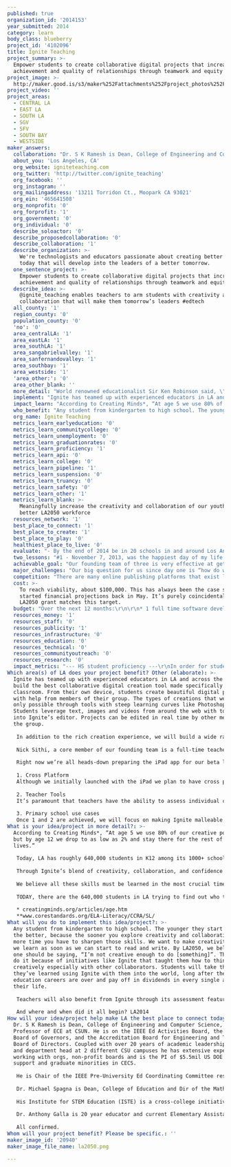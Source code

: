 ```yaml
---
published: true
organization_id: '2014153'
year_submitted: 2014
category: learn
body_class: blueberry
project_id: '4102096'
title: Ignite Teaching
project_summary: >-
  Empower students to create collaborative digital projects that increase
  achievement and quality of relationships through teamwork and equity
project_image: >-
  http://maker.good.is/s3/maker%252Fattachments%252Fproject_photos%252Fimages%252F20940%252Fdisplay%252Fla2050.png=c570x385
project_video: ''
project_areas:
  - CENTRAL LA
  - EAST LA
  - SOUTH LA
  - SGV
  - SFV
  - SOUTH BAY
  - WESTSIDE
maker_answers:
  collaboration: "Dr. S K Ramesh is Dean, College of Engineering and Computer Science, and Professor of ECE at CSUN. He is on the IEEE Ed Activities Board, the IEEE-HKN Board of Governors, and the Accreditation Board for Engineering and Technology Board of Directors. Coupled with over 20 years of academic leadership as dean and department head at 2 different CSU campuses he has extensive experience working with orgs, non-profit boards and is the PI of $5.5mil US DOE grant to support and graduate minorities in CECS.\r\n\r\nHe is Chair of the IEEE Pre-University Ed Coordinating Committee responsible for global programs to encourage youth to pursue careers in CECS. Together, we will find synergies between Ignite and his programs. In addition to product feedback, we also draw upon his expertise in implementing successful outreach programs to promote CECS using external grants.\r\n\r\nDr. Michael Spagna is Dean, College of Education and Dir of the Math and Science Teacher Initiative at CSUN.\r\n\r\nHis Institute for STEM Education (ISTE) is a cross-college initiative to advance learning, teaching, scholarship, research and innovations in STEM. This will occur through collaborative partnerships with different orgs including businesses such as  Ignite. Other projects include Computer Supported Collaborative Science (funded by HP) and the creation of a math app for 8th graders (funded by Lockheed Martin).  CSUN is 1 of 11 universities to take part of Carnegie’s “Teachers for a New Era” initiative to re-envision the nation’s teacher education programs for urban classrooms and to develop evidence-based models that can be widely disseminated.  As a result, CSUN is positioned at the forefront of empirically based practices nationally.​ This will help Ignite realize our long term potential using pragmatic methods.\r\n\r\nDr. Anthony Galla is 20 year educator and current Elementary Assistant Superintendent in the LA Archdiocese. A former principal of St. Francis de Sales with classroom experience from K through college, with a majority as a Jr. high school history teacher. He also writes grants, assists with school finance policy, and contributing EdTech resources. His vast experience has helped shape Ignite during alpha. He regularly provides the group with commentary regarding EdTech and how he's seen it evolve from his various perspectives as an educator and admin. His use of Ignite will extend to its beta phase, where he will use the app to develop classroom and faculty functions.\r\n\r\nAll confirmed."
  about_you: 'Los Angeles, CA'
  org_website: igniteteaching.com
  org_twitter: 'http://twitter.com/ignite_teaching'
  org_facebook: ''
  org_instagram: ''
  org_mailingaddress: '13211 Torridon Ct., Moopark CA 93021'
  org_ein: '465641508'
  org_nonprofit: '0'
  org_forprofit: '1'
  org_government: '0'
  org_individual: '0'
  describe_soloactor: '0'
  describe_proposedcollaboration: '0'
  describe_collaboration: '1'
  describe_organization: >-
    We're technologists and educators passionate about creating better students
    today that will develop into the leaders of a better tomorrow.
  one_sentence_project: >-
    Empower students to create collaborative digital projects that increase
    achievement and quality of relationships through teamwork and equity
  describe_idea: >-
    @ignite_teaching enables teachers to arm students with creativity and
    collaboration that will make them tomorrow’s leaders #edtech
  all_county: '1'
  region_county: '0'
  population_county: '0'
  'no': '0'
  area_centralLA: '1'
  area_eastLA: '1'
  area_southLA: '1'
  area_sangabrielvalley: '1'
  area_sanfernandovalley: '1'
  area_southbay: '1'
  area_westside: '1'
  'area_other:': '0'
  area_other_blank: ''
  more_detail: "World renowned educationalist Sir Ken Robinson said, \"We don’t grow into creativity, we grow out of it… or rather get educated out of it\".\r\n\r\nCreativity has long been solely attributed an elite few like, artists and musicians. With Ignite, everyone is creative. When used for group projects to express student knowledge and ideas, it leads to deeper understanding of topics and teaches them the importance of social interdependence and accountability. Students build confidence by assessing and awarding each other with badges that they've earned from teachers through our peer badging system.\r\n\r\nStudents learn lifelong creative, social and psychological skills that will come back to serve them throughout their lives as they become LA in 2050."
  implement: "Ignite has teamed up with experienced educators in LA and across the nation to build the best collaborative digital creation tool made specifically for the classroom. From their own device, students create beautiful digital projects with help from members of their group. The types of creations that were once only possible through tools with steep learning curves like Photoshop. Students leverage text, images and videos from around the web with tools built into Ignite’s editor. Projects can be edited in real time by other members of the group.\r\n\r\nIn addition to the rich creation experience, we will build a wide range of teacher tools. We know that teachers don’t have enough time as it is so things like creating an account, classes, assignments is built directly into our workflow. We track individual student contributions and a produce progress report for teachers that clearly identifies what each student contributed. Individual responsibility can finally be fairly assessed in the group project environment with Ignite.\r\n\r\nNick Sithi, a core member of our founding team is a full-time teacher with over 9 years of experience educating the youth of LA. He not only provides crucial product feedback but also runs Ignite’s private alpha which is deployed to a group of K12 educators. During this alpha phase we are receiving crucial, real-time feedback from teachers across the nation.\r\n\r\nRight now we’re all heads-down preparing the iPad app for our beta launch in September. Soon after we will focus on the following four areas;\r\n\r\n1. Cross Platform\r\nAlthough we initially launched with the iPad we plan to have cross platform support by Q1 2015. This means that Ignite will run on any tablet, PC, and across all major browsers. We will make sure any school can use Ignite regardless of their previous technology decisions (Chromebooks, iPads, etc).\r\n\r\n2. Teacher Tools\r\nIt’s paramount that teachers have the ability to assess individual contributions to the project, check for plagiarism, and manage student workflow. Teachers will be provided with clear reports that provide this key information.\r\n\r\n3. Primary school use cases\r\nOnce 1 and 2 are achieved, we will focus on making Ignite malleable for primary school use cases. The earlier we can get kids to create, the better. However, the ability of a 3rd grader is very different than that of a 7th grader. Teachers will have the ability to customize the Ignite’s creation process to take into account the varying skills levels."
  impact_learn: "According to Creating Minds*, “At age 5 we use 80% of our creative potential but by age 12 we drop to as low as 2% and stay there for the rest of our lives.”\r\n\r\nToday, LA has roughly 640,000 students in K12 among its 1000+ schools spread over 720 square miles. We believe a majority of those kids would not consider themselves creative because they aren’t labeled as artists or musicians. These are the same kids who are or going to be subject to an increased focus on collaboration in the classroom through the new Common Core Standards**. This is especially true in the subjects of  English Language Arts & Literacy in History/Social Studies, Science, and Technical Subjects.\r\n\r\nThrough Ignite’s blend of creativity, collaboration, and confidence building we are empowering teachers all over LA to give their students the critical experiences they need be better citizens of LA and the world. They learn how to CREATE, leverage technology to further their own understanding of subjects, explore new ideas, define their own interpretation of theories, contemplate subjects from different angles, and articulate things in their own personal way. They learn to COLLABORATE, how to communicate, how to navigate disagreements, how to voice their opinion, how to use other’s opinion to shape new ideas, understand how their individual efforts impact the success or failure of the group. They understand the importance of RECOGNITION of their own hard work as well as the hard work of others.\r\n\r\nWe believe all these skills must be learned in the most crucial time in their lives when they are most malleable, that is,starting from kindergarten all the way up to high school. This is why Ignite is important TODAY.\r\n\r\nTODAY, there are the 640,000 students in LA trying to find out who they are, navigate adolescence, young adulthood, trying to form their own opinions, make friends etc. In 2050, they will be LA. They will be our inventors, creators, makers, entrepreneurs, educators, inspirers and leaders. The future Elon Musks, Barack Obamas, Sheryl Sandbergs of the world. And why? Because LA believed in a kind of 2014 that valued creativity, collaboration and technology in the classroom.\r\n\r\n* creatingminds.org/articles/age.htm\r\n**www.corestandards.org/ELA-Literacy/CCRA/SL/"
  who_benefit: "Any student from kindergarten to high school. The younger they start Igniting, the better, because the sooner you explore creativity and collaboration, the more time you have to sharpen those skills. We want to make creativity a habit we learn as soon as we can start to read and write. By LA2050, we believe no one should be saying, “I’m not creative enough to do [something]”. They _will_ do it because of initiatives like Ignite that taught them how to think creatively especially with other collaborators. Students will take the skills they’ve learned using Ignite with them into the world, long after their formal education careers are over and pay off in dividends in every single aspect of their life.\r\n\r\nTeachers will also benefit from Ignite through its assessment features. Ignite generates a progress report for each group, detailing the efforts of each student involved. Concrete data will allow teachers to fairly assess and acknowledge contributions made by each group member, creating equity during assessment. Teachers can trust their students to become more responsible, knowing that they are held accountable for their actions. \r\n\r\nAnd where and when did it all begin? LA2014"
  org_name: Ignite Teaching
  metrics_learn_earlyeducation: '0'
  metrics_learn_communitycollege: '0'
  metrics_learn_unemployment: '0'
  metrics_learn_graduationrates: '0'
  metrics_learn_proficiency: '1'
  metrics_learn_api: '0'
  metrics_learn_college: '0'
  metrics_learn_pipeline: '1'
  metrics_learn_suspension: '0'
  metrics_learn_truancy: '0'
  metrics_learn_safety: '0'
  metrics_learn_other: '1'
  metrics_learn_blank: >-
    Meaningfully increase the creativity and collaboration of our youth for a
    better LA2050 workforce
  resources_network: '1'
  best_place_to_connect: '1'
  best_place_to_create: '1'
  best_place_to_play: '0'
  healthiest_place_to_live: '0'
  evaluate: "- By the end of 2014 be in 20 schools in and around Los Angeles.\r\n\r\n- By the end of March 2015, be near 100% cross platform so that any school around the world can use it so long as they have a internet connection, PC or tablet.\r\n\r\n- Starting January 2015, a 5% month over month adoption rate (by number of students)\r\n\r\n- Mid 2015 we will work with a third party evaluation team, such as California State Northridge’s C.A.R.E assessment group, to take a deeper dive into the long term academic, social and psychological benefits of Ignite.\r\n"
  two_lessons: "#1 - November 7, 2013, was the happiest day of my life. That’s the day I became a father to a beautiful daughter named Nya. As some of you can relate to, everything changes once you have a child. I vowed that day that I would give her the best life and education that I possibly could. As any parent would do, I researched and read several books on parenting and education. Book after book, a pattern kept jumping out at me: children who are raised with an emphasis on social interdependence and collaboration are proven to lead more wholesome and successful lives. Scientific research* indicates that when students are subject to creative learning, it results in higher achievement, greater productivity, more caring, supportive and committed relationships, have higher social competence, and self esteem... the list goes on and on. So I made the decision. I’m going to do more than just put Nya through college. I’m going to do everything in my creative power to help every child that passes through our educational system become more wholesome individuals.\r\n\r\n#2 - We know that teachers want a tool like Ignite in the classroom through our extensive experience in the online digital publishing space. We’ve built apps that have been adopted by teachers around the world. These products were never built or marketed for education, but teachers still strong armed these products into their classroom. After talking to experienced educators, we realized there was massive change afoot in education. With the rise of flipped classrooms, blended learning, technology, and new education standards we want to do our part to empower students with what they need to succeed. We don’t care about the general consumer markets. We will make our mark through education.\r\n\r\n*http://www.researchgate.net/publication/224766541_Benefits_of_collaborative_learning/file/d912f4fba453f0b43f.pdf\r\n"
  achievable_goal: "Our founding team of three is very effective at getting things done. Two seasoned engineers/entrepreneurs and an experienced educator - Micky Dionisio, Justin McCammon, and Nick Sithi. Between Micky and Justin, there is over 17 years of software engineering experience across companies such as Yahoo!, digital media agencies, and Fortune 500’s. Nick Sithi is an experienced educator with a Masters from Loyola Marymount University who teaches English a high school in LA. We will harness our experience building apps and tools for digital publishing and education in order to launch Ignite in September. We’ve also hired an additional software engineer to increase throughput. We’ve been working on this project since May 2014 and continues to be 100% bootstrapped.\r\n\r\nBy the time the grant winners are announced Ignite will already have launched. This means we will spend the next 12 months working on our strategic partnerships (as described in the collaborator section), improving Ignite using feedback from the educators who use it, and working towards our overall success metrics. Building the technology is not our main concern. We know we can build software all day long. What’s important to us is that we optimize correctly for the classrooms in LA and around the world. We need to listen, learn and collaborate closely with educators, schools and districts that use Ignite. Without them, this will never be successful.\r\n\r\nLuckily, we’re fantastic listeners."
  major_challenges: "Our big question for us since day one is “how do we get teachers to try Ignite in their school?”. For beta, we’ve tapped into our own personal networks to get in touch with K12 educators who are excited for our beta launch. Once we launch, we need to make sure we continue to spread Ignite into classrooms in and around Los Angeles.\r\n\r\nSecond, we’ll have a challenging time balancing the needs of public, private, and charter schools. Each type of school has its own way of doing things such as curriculum implementation, or FERPA adherence for privacy, or differentiated technology used in the classroom. We’ll need to make sure Ignite is malleable enough to support each type of school. We're confident we can do this once we start getting feedback."
  competition: "There are many online publishing platforms that exist like Tackk, ReadyMag, Steller and Storehouse who specialize in creating storytelling experiences. The problem with these products is that none of them focus on education and optimize for the classroom. These are all consumer facing products that raise enormous amounts of venture capital in hopes of being the next best platform to create something and share it with all your friends (i.e., make tons of money). That’s not what we’re about.\r\n\r\nWe are unique because we want to leave the world a little bit better than how we found it. And to do that, we believe in making meaningful change in the world of education. We are laser focused being the best creative and collaborative creation tool FOR EDUCATION. Our priority is the future. For our sons, our daughters, their kids.\r\n\r\nIt’s for a better LA2050."
  cost: >-
    To reach viability, about $100,000. This has always been the case since we
    started financial projections back in May. It’s purely coincidental that the
    LA2050 grant matches this target.
  budget: "Over the next 12 months:\r\n\r\n* 1 full time software developer - $3,600 a month ($43,200 total for 12 months)\r\n* 1 part time software developer - $2,200 a month ($26,400 total for 12 months)\r\n\r\nThese two engineers provide additional firepower to complement Micky and Justin’s development efforts. This means there could be up to 4 engineers working on the project if necessary. \r\n\r\n* 1 contract web / app designer - $10,000 \r\n\r\nAfter beta, we want to revamp the product design based on feedback from the teachers. We will not deploy this money until Q1 2015.\r\n\r\n* Ongoing monthly server costs - $300 a month ($3,600 for 12 months)\r\n\r\n* EdTech conferences / marketing - $16,000\r\n\r\nTOTAL: $99,200"
  resources_money: '1'
  resources_staff: '0'
  resources_publicity: '1'
  resources_infrastructure: '0'
  resources_education: '0'
  resources_technical: '0'
  resources_communityoutreach: '0'
  resources_research: '0'
  impact_metrics: "--- HS student proficiency ---\r\nIn order for students to learn more deeply and effectively, we must encourage them to think critically and creatively. They must question, hypothesize, pursue, fail, try again, collaborate constructively, communicate effectively and achieve together. Through this process, students develop the skills they need to learn how to develop deeper understanding of anything around them, not just in school. It prepares them early on for the real world situations they will face academically, socially, and professionally.\r\n\r\nThere is no limit on what subjects teachers can use Ignite for, but there is a direct fit for subjects such as English, the arts, and math. Assignments such as “The Great Gatsby and the 1920s”, “Popular Sovereignty and Slavery”,  “A Day in the Life of an Impressionist” and “Game Theory Mathematics: The Prisoner’s Dilemma and the Paradox of Rationality” are but a few of the endless projects. As students put together their Ignite project, they are researching and analyzing topics to create their own interpretations. Ignite makes it really easy to include images, text and videos from the web while still retaining proper attribution/citation. For language arts, student essays and compositions take on a more fun, interactive approach. \r\n\r\nRegardless of subject, Ignite empowers students to learn how to construct, organize, test and digitally express their own thoughts and work with their collaborators to form a cohesive storytelling experience. \r\n\r\n--- Student Education Pipeline --- \r\nOne of our goals is for Ignite to be integrated in classrooms as early as kindergarten. Ignite will follow the student’s creative and collaborative growth as they enter new grade levels. We will build a comprehensive suite of reporting, analytics, and assessment tools to help teachers better understand their new students as they transition into and out of their classrooms. \r\n\r\nWe believe in a LA2050 that’s filled with creative citizens. The average creative skills of a Los Angelino in 2050 should be 10x more than that of a typical resident in 2014. This will undoubtedly help creative industries because we want every student coming out of the educational system to be truly creative. \r\n\r\nCreating is fun. Making is fun. We are born to do it. When we take great strides to promote creativity and collaboration at a grand scale we believe GOOD things will happen. Things like meaningfully increasing employment in LA’s workforce in the year 2050."
Which area(s) of LA does your project benefit? Other (elaborate): >-
  Ignite has teamed up with experienced educators in LA and across the nation to
  build the best collaborative digital creation tool made specifically for the
  classroom. From their own device, students create beautiful digital projects
  with help from members of their group. The types of creations that were once
  only possible through tools with steep learning curves like Photoshop.
  Students leverage text, images and videos from around the web with tools built
  into Ignite’s editor. Projects can be edited in real time by other members of
  the group.
   
   In addition to the rich creation experience, we will build a wide range of teacher tools. We know that teachers don’t have enough time as it is so things like creating an account, classes, assignments is built directly into our workflow. We track individual student contributions and a produce progress report for teachers that clearly identifies what each student contributed. Individual responsibility can finally be fairly assessed in the group project environment with Ignite.
   
   Nick Sithi, a core member of our founding team is a full-time teacher with over 9 years of experience educating the youth of LA. He not only provides crucial product feedback but also runs Ignite’s private alpha which is deployed to a group of K12 educators. During this alpha phase we are receiving crucial, real-time feedback from teachers across the nation.
   
   Right now we’re all heads-down preparing the iPad app for our beta launch in September. Soon after we will focus on the following four areas;
   
   1. Cross Platform
   Although we initially launched with the iPad we plan to have cross platform support by Q1 2015. This means that Ignite will run on any tablet, PC, and across all major browsers. We will make sure any school can use Ignite regardless of their previous technology decisions (Chromebooks, iPads, etc).
   
   2. Teacher Tools
   It’s paramount that teachers have the ability to assess individual contributions to the project, check for plagiarism, and manage student workflow. Teachers will be provided with clear reports that provide this key information.
   
   3. Primary school use cases
   Once 1 and 2 are achieved, we will focus on making Ignite malleable for primary school use cases. The earlier we can get kids to create, the better. However, the ability of a 3rd grader is very different than that of a 7th grader. Teachers will have the ability to customize the Ignite’s creation process to take into account the varying skills levels.
What is your idea/project in more detail?: >-
  According to Creating Minds*, “At age 5 we use 80% of our creative potential
  but by age 12 we drop to as low as 2% and stay there for the rest of our
  lives.”
   
   Today, LA has roughly 640,000 students in K12 among its 1000+ schools spread over 720 square miles. We believe a majority of those kids would not consider themselves creative because they aren’t labeled as artists or musicians. These are the same kids who are or going to be subject to an increased focus on collaboration in the classroom through the new Common Core Standards**. This is especially true in the subjects of English Language Arts & Literacy in History/Social Studies, Science, and Technical Subjects.
   
   Through Ignite’s blend of creativity, collaboration, and confidence building we are empowering teachers all over LA to give their students the critical experiences they need be better citizens of LA and the world. They learn how to CREATE, leverage technology to further their own understanding of subjects, explore new ideas, define their own interpretation of theories, contemplate subjects from different angles, and articulate things in their own personal way. They learn to COLLABORATE, how to communicate, how to navigate disagreements, how to voice their opinion, how to use other’s opinion to shape new ideas, understand how their individual efforts impact the success or failure of the group. They understand the importance of RECOGNITION of their own hard work as well as the hard work of others.
   
   We believe all these skills must be learned in the most crucial time in their lives when they are most malleable, that is,starting from kindergarten all the way up to high school. This is why Ignite is important TODAY.
   
   TODAY, there are the 640,000 students in LA trying to find out who they are, navigate adolescence, young adulthood, trying to form their own opinions, make friends etc. In 2050, they will be LA. They will be our inventors, creators, makers, entrepreneurs, educators, inspirers and leaders. The future Elon Musks, Barack Obamas, Sheryl Sandbergs of the world. And why? Because LA believed in a kind of 2014 that valued creativity, collaboration and technology in the classroom.
   
   * creatingminds.org/articles/age.htm
   **www.corestandards.org/ELA-Literacy/CCRA/SL/
What will you do to implement this idea/project?: >-
  Any student from kindergarten to high school. The younger they start Igniting,
  the better, because the sooner you explore creativity and collaboration, the
  more time you have to sharpen those skills. We want to make creativity a habit
  we learn as soon as we can start to read and write. By LA2050, we believe no
  one should be saying, “I’m not creative enough to do [something]”. They _will_
  do it because of initiatives like Ignite that taught them how to think
  creatively especially with other collaborators. Students will take the skills
  they’ve learned using Ignite with them into the world, long after their formal
  education careers are over and pay off in dividends in every single aspect of
  their life.
   
   Teachers will also benefit from Ignite through its assessment features. Ignite generates a progress report for each group, detailing the efforts of each student involved. Concrete data will allow teachers to fairly assess and acknowledge contributions made by each group member, creating equity during assessment. Teachers can trust their students to become more responsible, knowing that they are held accountable for their actions. 
   
   And where and when did it all begin? LA2014
How will your idea/project help make LA the best place to connect today? In LA2050?: >-
  Dr. S K Ramesh is Dean, College of Engineering and Computer Science, and
  Professor of ECE at CSUN. He is on the IEEE Ed Activities Board, the IEEE-HKN
  Board of Governors, and the Accreditation Board for Engineering and Technology
  Board of Directors. Coupled with over 20 years of academic leadership as dean
  and department head at 2 different CSU campuses he has extensive experience
  working with orgs, non-profit boards and is the PI of $5.5mil US DOE grant to
  support and graduate minorities in CECS.
   
   He is Chair of the IEEE Pre-University Ed Coordinating Committee responsible for global programs to encourage youth to pursue careers in CECS. Together, we will find synergies between Ignite and his programs. In addition to product feedback, we also draw upon his expertise in implementing successful outreach programs to promote CECS using external grants.
   
   Dr. Michael Spagna is Dean, College of Education and Dir of the Math and Science Teacher Initiative at CSUN.
   
   His Institute for STEM Education (ISTE) is a cross-college initiative to advance learning, teaching, scholarship, research and innovations in STEM. This will occur through collaborative partnerships with different orgs including businesses such as Ignite. Other projects include Computer Supported Collaborative Science (funded by HP) and the creation of a math app for 8th graders (funded by Lockheed Martin). CSUN is 1 of 11 universities to take part of Carnegie’s “Teachers for a New Era” initiative to re-envision the nation’s teacher education programs for urban classrooms and to develop evidence-based models that can be widely disseminated. As a result, CSUN is positioned at the forefront of empirically based practices nationally.​ This will help Ignite realize our long term potential using pragmatic methods.
   
   Dr. Anthony Galla is 20 year educator and current Elementary Assistant Superintendent in the LA Archdiocese. A former principal of St. Francis de Sales with classroom experience from K through college, with a majority as a Jr. high school history teacher. He also writes grants, assists with school finance policy, and contributing EdTech resources. His vast experience has helped shape Ignite during alpha. He regularly provides the group with commentary regarding EdTech and how he's seen it evolve from his various perspectives as an educator and admin. His use of Ignite will extend to its beta phase, where he will use the app to develop classroom and faculty functions.
   
   All confirmed.
Whom will your project benefit? Please be specific.: ''
maker_image_id: '20940'
maker_image_file_name: la2050.png

---
```

